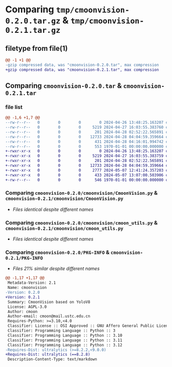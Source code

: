# Comparing `tmp/cmoonvision-0.2.0.tar.gz` & `tmp/cmoonvision-0.2.1.tar.gz`

## filetype from file(1)

```diff
@@ -1 +1 @@
-gzip compressed data, was "cmoonvision-0.2.0.tar", max compression
+gzip compressed data, was "cmoonvision-0.2.1.tar", max compression
```

## Comparing `cmoonvision-0.2.0.tar` & `cmoonvision-0.2.1.tar`

### file list

```diff
@@ -1,6 +1,7 @@
--rw-r--r--   0        0        0        0 2024-04-26 13:48:25.163207 cmoonvision-0.2.0/README.md
--rw-r--r--   0        0        0     5219 2024-04-27 16:03:55.383760 cmoonvision-0.2.0/cmoonvision/CmoonVision.py
--rw-r--r--   0        0        0      201 2024-04-28 02:52:22.565891 cmoonvision-0.2.0/cmoonvision/__init__.py
--rw-r--r--   0        0        0    12733 2024-04-28 04:04:59.359664 cmoonvision-0.2.0/cmoonvision/cmoon_utils.py
--rw-r--r--   0        0        0      431 2024-04-28 04:16:01.994742 cmoonvision-0.2.0/pyproject.toml
--rw-r--r--   0        0        0      553 1970-01-01 00:00:00.000000 cmoonvision-0.2.0/PKG-INFO
+-rwxr-xr-x   0        0        0        0 2024-04-26 13:48:25.163207 cmoonvision-0.2.1/README.md
+-rwxr-xr-x   0        0        0     5219 2024-04-27 16:03:55.383759 cmoonvision-0.2.1/cmoonvision/CmoonVision.py
+-rwxr-xr-x   0        0        0      201 2024-04-28 02:52:22.565891 cmoonvision-0.2.1/cmoonvision/__init__.py
+-rwxr-xr-x   0        0        0    12733 2024-04-28 04:04:59.359664 cmoonvision-0.2.1/cmoonvision/cmoon_utils.py
+-rwxr-xr-x   0        0        0     2777 2024-05-07 12:41:24.357203 cmoonvision-0.2.1/cmoonvision/cmoonvision_example.py
+-rwxr-xr-x   0        0        0      433 2024-05-07 13:07:00.503906 cmoonvision-0.2.1/pyproject.toml
+-rw-r--r--   0        0        0      546 1970-01-01 00:00:00.000000 cmoonvision-0.2.1/PKG-INFO
```

### Comparing `cmoonvision-0.2.0/cmoonvision/CmoonVision.py` & `cmoonvision-0.2.1/cmoonvision/CmoonVision.py`

 * *Files identical despite different names*

### Comparing `cmoonvision-0.2.0/cmoonvision/cmoon_utils.py` & `cmoonvision-0.2.1/cmoonvision/cmoon_utils.py`

 * *Files identical despite different names*

### Comparing `cmoonvision-0.2.0/PKG-INFO` & `cmoonvision-0.2.1/PKG-INFO`

 * *Files 21% similar despite different names*

```diff
@@ -1,17 +1,17 @@
 Metadata-Version: 2.1
 Name: cmoonvision
-Version: 0.2.0
+Version: 0.2.1
 Summary: CmoonVision based on YoloV8
 License: AGPL-3.0
 Author: cmoon
 Author-email: cmoon@mail.ustc.edu.cn
 Requires-Python: >=3.10,<4.0
 Classifier: License :: OSI Approved :: GNU Affero General Public License v3
 Classifier: Programming Language :: Python :: 3
 Classifier: Programming Language :: Python :: 3.10
 Classifier: Programming Language :: Python :: 3.11
 Classifier: Programming Language :: Python :: 3.12
-Requires-Dist: ultralytics (>=8.2.2,<9.0.0)
+Requires-Dist: ultralytics (==8.2.8)
 Description-Content-Type: text/markdown
```


